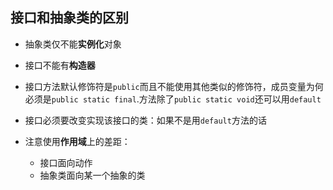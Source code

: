 ## 接口和抽象类的区别

* 抽象类仅不能**实例化**对象
* 接口不能有**构造器**

* 接口方法默认修饰符是`public`而且不能使用其他类似的修饰符，成员变量为何必须是`public static final`.方法除了`public static void`还可以用`default`
* 接口必须要改变实现该接口的类：如果不是用`default`方法的话
* 注意使用**作用域**上的差距：
    * 接口面向动作
    * 抽象类面向某一个抽象的类





